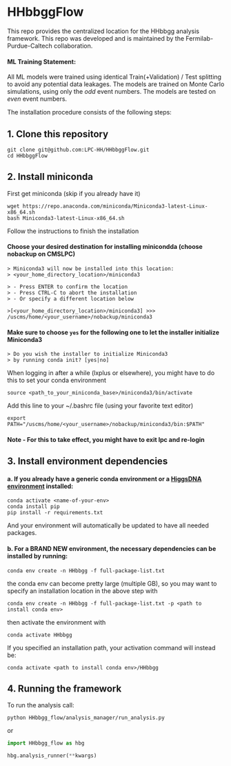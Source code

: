 # HHbbggFlow
This repo provides the centralized location for the HHbbgg analysis framework. This repo was developed and is maintained by the Fermilab-Purdue-Caltech collaboration.

#### ML Training Statement:
All ML models were trained using identical Train(+Validation) / Test splitting to avoid any potential data leakages.
The models are trained on Monte Carlo simulations, using only the *odd* event numbers. The models are tested on *even* event numbers.

The installation procedure consists of the following steps:
## 1. Clone this repository
```
git clone git@github.com:LPC-HH/HHbbggFlow.git
cd HHbbggFlow
```

## 2. Install miniconda
First get miniconda (skip if you already have it)
```
wget https://repo.anaconda.com/miniconda/Miniconda3-latest-Linux-x86_64.sh
bash Miniconda3-latest-Linux-x86_64.sh
```
Follow the instructions to finish the installation

#### Choose your desired destination for installing minicondda (choose nobackup on CMSLPC)
 ```
 > Miniconda3 will now be installed into this location:
 > <your_home_directory_location>/miniconda3

 > - Press ENTER to confirm the location
 > - Press CTRL-C to abort the installation
 > - Or specify a different location below

 >[<your_home_directory_location>/miniconda3] >>> /uscms/home/<your_username>/nobackup/miniconda3
```
 #### Make sure to choose `yes` for the following one to let the installer initialize Miniconda3
 ```
 > Do you wish the installer to initialize Miniconda3
 > by running conda init? [yes|no]
 ```

When logging in after a while (lxplus or elsewhere), you might have to do this to set your conda environment
```
source <path_to_your_miniconda_base>/miniconda3/bin/activate
```

Add this line to your ~/.bashrc file (using your favorite text editor)
```
export PATH="/uscms/home/<your_username>/nobackup/miniconda3/bin:$PATH"
```
#### Note - For this to take effect, you might have to exit lpc and re-login

## 3. Install environment dependencies
#### a. If you already have a generic conda environment or a [HiggsDNA environment](https://gitlab.cern.ch/cms-analysis/general/HiggsDNA) installed:
```
conda activate <name-of-your-env>
conda install pip
pip install -r requirements.txt
```
And your environment will automatically be updated to have all needed packages.

#### b. For a BRAND NEW environment, the necessary dependencies can be installed by running:
```
conda env create -n HHbbgg -f full-package-list.txt
```

the conda env can become pretty large (multiple GB), so you may want to specify an installation location in the above step with
```
conda env create -n HHbbgg -f full-package-list.txt -p <path to install conda env>
```

then activate the environment with
```
conda activate HHbbgg
```

If you specified an installation path, your activation command will instead be:
```
conda activate <path to install conda env>/HHbbgg
```
## 4. Running the framework
To run the analysis call:
```
python HHbbgg_flow/analysis_manager/run_analysis.py
```
or
```python
import HHbbgg_flow as hbg

hbg.analysis_runner(**kwargs)
```

